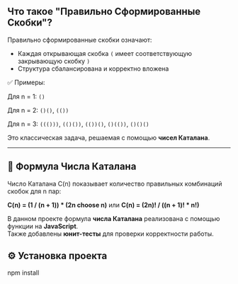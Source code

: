 ## Что такое "Правильно Сформированные Скобки"?

Правильно сформированные скобки означают:

- Каждая открывающая скобка `(` имеет соответствующую закрывающую скобку `)`
- Структура сбалансирована и корректно вложена

✅ Примеры:

Для n = 1: `()`

Для n = 2: `()()`, `(())`

Для n = 3: `((()))`, `(()())`, `(())()`, `()(())`, `()()()`

Это классическая задача, решаемая с помощью **чисел Каталана**.

---

## 📘 Формула Числа Каталана

Число Каталана C(n) показывает количество правильных комбинаций скобок для n пар:

**C(n) = (1 / (n + 1)) * (2n choose n)**  или **C(n) = (2n)! / ((n + 1)! * n!)**

В данном проекте формула **числа Каталана** реализована с помощью функции на **JavaScript**.  
Также добавлены **юнит-тесты** для проверки корректности работы.

## ⚙️ Установка проекта

npm install

